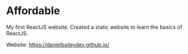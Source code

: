 # Affordable

My first ReactJS website. Created a static website to learn the basics of ReactJS.

Website: https://danielbaileydev.github.io/